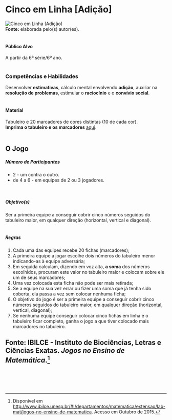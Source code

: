 # Cinco em Linha [Adição]  

![Cinco em Linha (Adição)](/imagens/jogos/cinco-em-linha.png "Cinco em Linha (Adição)")  
**Fonte:** elaborada pelo(s) autor(es).    
<br>  

#### <i class="fa fa-user"></i> Público Alvo
A partir da 6ª série/6º ano.  
<br>

### <i class="fa fa-child"></i> Competências e Habilidades  
Desenvolver **estimativas**, cálculo mental envolvendo **adição**, auxiliar na **resolução de problemas**, estimular o **raciocínio** e o **convívio social**.  
<br>  

#### <i class="fa fa-scissors"></i> Material  
Tabuleiro e 20 marcadores de cores distintas (10 de cada cor).  
**Imprima o tabuleiro e os marcadores** [aqui](http://www.ibilce.unesp.br/Home/Departamentos/Matematica/labmat/cinco_em_linha_adicao.pdf).  
<br>  

## <div class="row text-center">O Jogo</div>  
##### <i class="fa fa-users"></i> Número de Participantes  
- 2 - um contra o outro.
- de 4 a 6 - em equipes de 2 ou 3 jogadores.  
<br>  

##### <i class="fa fa-trophy"></i> Objetivo(s)  
Ser a primeira equipe a conseguir cobrir cinco números seguidos do tabuleiro maior, em qualquer direção (horizontal, vertical e diagonal).  
<br>
##### <i class="fa fa-thumb-tack"></i> Regras  
1.	Cada uma das equipes recebe 20 fichas (marcadores);  
2.	A primeira equipe a jogar escolhe dois números do tabuleiro menor indicando-as à equipe adversária;  
3.	Em seguida calculam, dizendo em voz alta, **a soma** dos números escolhidos, procuram este valor no tabuleiro maior e colocam sobre ele um de seus marcadores;  
4.	Uma vez colocada esta ficha não pode ser mais retirada;  
5.	Se a equipe na sua vez errar ou fizer uma soma que já tenha sido coberta, ela passa a vez sem colocar nenhuma ficha;  
6.	O objetivo do jogo é ser a primeira equipe a conseguir cobrir cinco números seguidos do tabuleiro maior, em qualquer direção (horizontal, vertical, diagonal);  
7.	Se nenhuma equipe conseguir colocar cinco fichas em linha e o tabuleiro ficar completo, ganha o jogo a que tiver colocado mais marcadores no tabuleiro.<br>  

**Fonte:** IBILCE - Instituto de Biociências, Letras e Ciências Exatas. *Jogos no Ensino de Matemática*.[^1]  
<br>
---  
[^1]: Disponível em http://www.ibilce.unesp.br/#!/departamentos/matematica/extensao/lab-mat/jogos-no-ensino-de-matematica. Acesso em Outubro de 2015.
<br>  
<br>  
